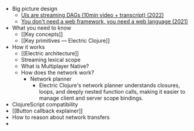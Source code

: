 - Big picture design
	- [UIs are streaming DAGs (10min video + transcript) (2022)](https://hyperfiddle.notion.site/UIs-are-streaming-DAGs-e181461681a8452bb9c7a9f10f507991)
	- [You don't need a web framework, you need a web language (2021)](https://hyperfiddle.notion.site/Reactive-Clojure-You-don-t-need-a-web-framework-you-need-a-web-language-44b5bfa526be4af282863f34fa1cfffc)
- What you need to know
	- [[Key concepts]]
	- [[Key primitives — Electric Clojure]]
- How it works
	- [[Electric architecture]]
	- Streaming lexical scope
	- What is Multiplayer Native?
	- How does the network work?
		- Network planner
			- Electric Clojure's network planner understands closures, loops, and deeply nested function calls, making it easier to manage client and server scope bindings.
- ClojureScript compatibility
- [[Button callback explainer]]
- How to reason about network transfers
-